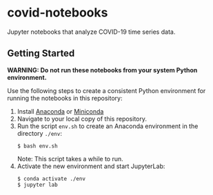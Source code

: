 # covid-notebooks

Jupyter notebooks that analyze COVID-19 time series data.


## Getting Started

**WARNING: Do not run these notebooks from your system Python environment.**

Use the following steps to create a consistent Python environment for running the
notebooks in this repository:

1. Install [Anaconda](https://docs.anaconda.com/anaconda/install/)
   or [Miniconda](https://docs.conda.io/en/latest/miniconda.html)
1. Navigate to your local copy of this repository.
1. Run the script `env.sh` to create an Anaconda environment in the directory
   `./env`:
   ```console
   $ bash env.sh
   ```
   Note: This script takes a while to run.
1. Activate the new environment and start JupyterLab:
   ```console
   $ conda activate ./env
   $ jupyter lab
   ```

